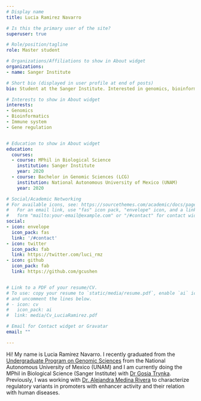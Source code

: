 ```yaml
---
# Display name
title: Lucia Ramirez Navarro

# Is this the primary user of the site?
superuser: true

# Role/position/tagline
role: Master student

# Organizations/Affiliations to show in About widget
organizations:
- name: Sanger Institute

# Short bio (displayed in user profile at end of posts)
bio: Student at the Sanger Institute. Interested in genomics, bioinformatics and immune system. 

# Interests to show in About widget
interests:
- Genomics 
- Bioinformatics
- Immune system
- Gene regulation


# Education to show in About widget
education:
  courses:
  - course: MPhil in Biological Science 
    institution: Sanger Institute
    year: 2020
  - course: Bachelor in Genomic Sciences (LCG)
    institution: National Autonomous University of Mexico (UNAM)
    year: 2020

# Social/Academic Networking
# For available icons, see: https://sourcethemes.com/academic/docs/page-builder/#icons
#   For an email link, use "fas" icon pack, "envelope" icon, and a link in the
#   form "mailto:your-email@example.com" or "/#contact" for contact widget.
social:
- icon: envelope
  icon_pack: fas
  link: '/#contact'
- icon: twitter
  icon_pack: fab
  link: https://twitter.com/luci_rmz
- icon: github
  icon_pack: fab
  link: https://github.com/gcushen


# Link to a PDF of your resume/CV.
# To use: copy your resume to `static/media/resume.pdf`, enable `ai` icons in `params.toml`, 
# and uncomment the lines below.
# - icon: cv
#   icon_pack: ai
#  link: media/Cv_LuciaRamirez.pdf

# Email for Contact widget or Gravatar
email: ""

---
```


Hi! My name is Lucia Ramirez Navarro. I recently graduated from the [Undergraduate Program on Genomic Sciences](https://www.lcg.unam.mx/) from the National Autonomous University of Mexico (UNAM) and I am currently doing the MPhil in Biological Science (Sanger Institute) with [Dr Gosia Trynka](https://www.sanger.ac.uk/group/trynka-faculty/). Previously, I was working with [Dr. Alejandra Medina Rivera](https://liigh.unam.mx/profile/dra-alejandra-medina-rivera/) to characterize regulatory variants in promoters with enhancer activity and their relation with human diseases. 

